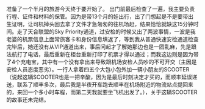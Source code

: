 准备了一个半月的旅游今天终于要开始了。
出门前最后检查了一遍，我主要负责行程、证件和材料的保管。因为是带13个月的娃出行，出了门想起是不是要带出生证明，让司机掉头回去拿了文件才急匆匆的往机场赶，结果恰恰就缺这15分钟时间。走了天合联盟的Sky Priority通道，过安检的时候又出了两波事情，一波是我老婆的机票信息上面常旅客卡和身份信息填返了，等到我从普通快速安检通道检查完毕后，她还没有从VIP通道出来，事后问起才了解她那边也是一团乱麻，先是跟法航打了电话，最后重新在柜台重新打印了机票才得以通过；而我这边则是因为带了4个充电宝，其中有一个没有拿出来导致跟机场安检人员吵的不可开交（主因是安检人员态度恶劣）。一行人拿着四五个大包小包外加一辆小朋友的SCOOTER （说起这辆SCOOTER也是一把辛酸，因为是最后时刻决定才买的，而顺丰延误递送，联系了顺丰多次，最后我是半夜开车跑去顺丰在机场附近的物流站点提回来的，来回一个多小时车程，而第二天我就要坐飞机出发了。），关于这辆SCOOTER的故事还未完结。

